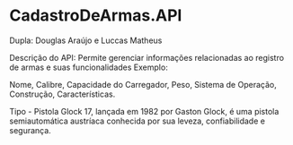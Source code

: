# CadastroDeArmas.API

Dupla: Douglas Araújo e Luccas Matheus

Descrição do API: Permite gerenciar informações relacionadas ao registro de armas e suas funcionalidades
Exemplo: 

Nome,
Calibre,
Capacidade do Carregador,
Peso,
Sistema de Operação,
Construção,
Características.

Tipo - Pistola Glock 17, lançada em 1982 por Gaston Glock, é uma pistola semiautomática austríaca
conhecida por sua leveza, confiabilidade e segurança.
